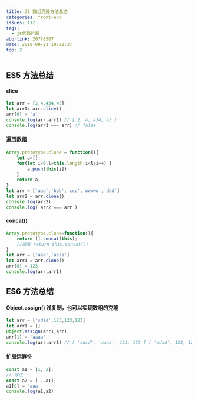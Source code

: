 ```yaml
---
title: JS 数组克隆方法总结
categories: front-end
issues: 112
tags:
  - js代码片段
abbrlink: 207f8587
date: 2018-09-21 19:22:37
top: 2
---
```



## ES5 方法总结
#### slice
```js
let arr = [2,4,434,43]
let arr1= arr.slice()
arr[0] = 'a'
console.log(arr,arr1) // [ 2, 4, 434, 43 ]
console.log(arr1 === arr) // false
```

#### 遍历数组   

```js
Array.prototype.clone = function(){
    let a=[];
    for(let i=0,l=this.length;i<l;i++) {
        a.push(this[i]);
    }
    return a;
}
let arr = ['aaa','bbb','ccc','wwwww','ddd']
let arr2 = arr.clone()
console.log(arr2)
console.log( arr2 === arr )
```
 
#### concat()

```js
Array.prototype.clone=function(){ 
    return [].concat(this); 
    //或者 return this.concat();
}
let arr = ['aaa','asss']
let arr1 = arr.clone()
arr[0] = 123
console.log(arr,arr1)
```
## ES6 方法总结
#### Object.assign() 浅复制，也可以实现数组的克隆
```js
let arr = ['sdsd',123,123,123]
let arr1 = []
Object.assign(arr1,arr)
arr[1] = 'aaaa'
console.log(arr,arr1) // [ 'sdsd', 'aaaa', 123, 123 ] [ 'sdsd', 123, 123, 123 ]
```
#### 扩展运算符
```js
const a1 = [1, 2];
// 写法一
const a2 = [...a1];
a1[0] = 'aaa'
console.log(a1,a2)
```